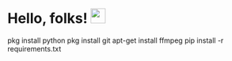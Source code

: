 # Hello, folks! <img src="https://raw.githubusercontent.com/MartinHeinz/MartinHeinz/master/wave.gif" width="30px">
pkg install python
pkg install git
apt-get install ffmpeg
pip install -r requirements.txt
